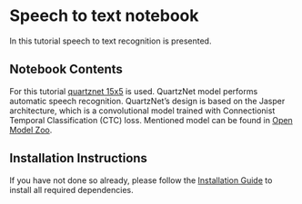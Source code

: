# Speech to text notebook

In this tutorial speech to text recognition is presented.

## Notebook Contents

For this tutorial [quartznet 15x5](https://docs.openvino.ai/2021.4/omz_models_model_quartznet_15x5_en.html) is used. QuartzNet model performs automatic speech recognition. QuartzNet’s design is based on the Jasper architecture, which is a convolutional model trained with Connectionist Temporal Classification (CTC) loss. Mentioned model can be found in [Open Model Zoo](https://github.com/openvinotoolkit/open_model_zoo/).

## Installation Instructions

If you have not done so already, please follow the [Installation Guide](../../README.md) to install all required dependencies.